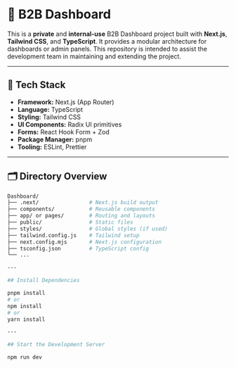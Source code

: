 # 🧭 B2B Dashboard 

This is a **private** and **internal-use** B2B Dashboard project built with **Next.js**, **Tailwind CSS**, and **TypeScript**. It provides a modular architecture for dashboards or admin panels. This repository is intended to assist the development team in maintaining and extending the project.

---

## 🔧 Tech Stack

- **Framework:** Next.js (App Router)
- **Language:** TypeScript
- **Styling:** Tailwind CSS
- **UI Components:** Radix UI primitives
- **Forms:** React Hook Form + Zod
- **Package Manager:** pnpm
- **Tooling:** ESLint, Prettier

---

## 🗂️ Directory Overview

```bash
Dashboard/
├── .next/                # Next.js build output
├── components/           # Reusable components
├── app/ or pages/        # Routing and layouts
├── public/               # Static files
├── styles/               # Global styles (if used)
├── tailwind.config.js    # Tailwind setup
├── next.config.mjs       # Next.js configuration
├── tsconfig.json         # TypeScript config
└── ...

---

## Install Dependencies

pnpm install
# or
npm install
# or
yarn install

---

## Start the Development Server

npm run dev
